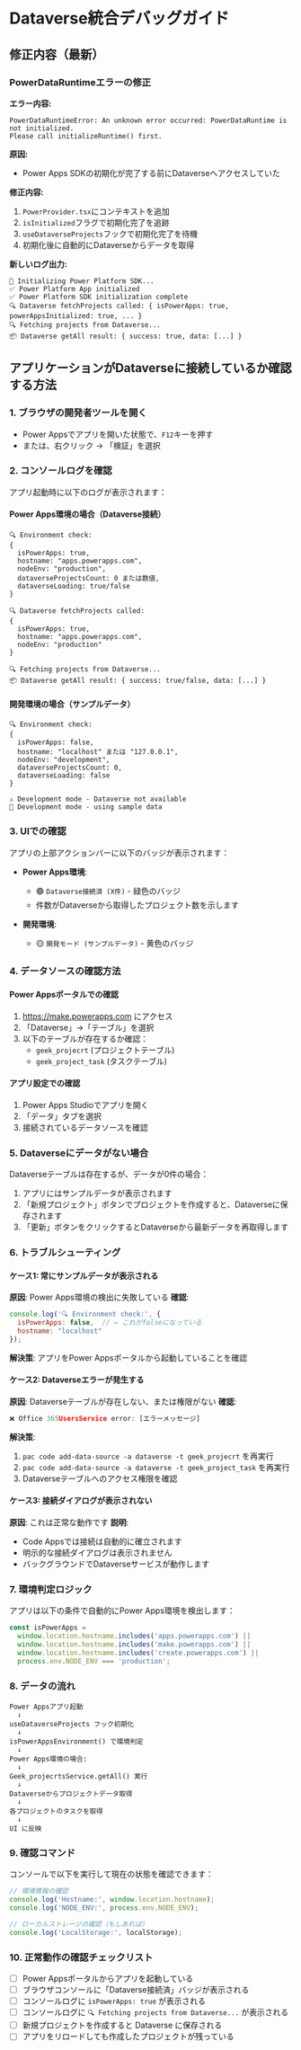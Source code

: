 # Dataverse統合デバッグガイド

## 修正内容（最新）

### PowerDataRuntimeエラーの修正

**エラー内容:**
```
PowerDataRuntimeError: An unknown error occurred: PowerDataRuntime is not initialized. 
Please call initializeRuntime() first.
```

**原因:**
- Power Apps SDKの初期化が完了する前にDataverseへアクセスしていた

**修正内容:**
1. `PowerProvider.tsx`にコンテキストを追加
2. `isInitialized`フラグで初期化完了を追跡
3. `useDataverseProjects`フックで初期化完了を待機
4. 初期化後に自動的にDataverseからデータを取得

**新しいログ出力:**
```
🔄 Initializing Power Platform SDK...
✅ Power Platform App initialized
✅ Power Platform SDK initialization complete
🔍 Dataverse fetchProjects called: { isPowerApps: true, powerAppsInitialized: true, ... }
🔍 Fetching projects from Dataverse...
📦 Dataverse getAll result: { success: true, data: [...] }
```

## アプリケーションがDataverseに接続しているか確認する方法

### 1. ブラウザの開発者ツールを開く
- Power Appsでアプリを開いた状態で、`F12`キーを押す
- または、右クリック → 「検証」を選択

### 2. コンソールログを確認

アプリ起動時に以下のログが表示されます：

#### Power Apps環境の場合（Dataverse接続）
```
🔍 Environment check: 
{
  isPowerApps: true,
  hostname: "apps.powerapps.com",
  nodeEnv: "production",
  dataverseProjectsCount: 0 または数値,
  dataverseLoading: true/false
}

🔍 Dataverse fetchProjects called:
{
  isPowerApps: true,
  hostname: "apps.powerapps.com",
  nodeEnv: "production"
}

🔍 Fetching projects from Dataverse...
📦 Dataverse getAll result: { success: true/false, data: [...] }
```

#### 開発環境の場合（サンプルデータ）
```
🔍 Environment check:
{
  isPowerApps: false,
  hostname: "localhost" または "127.0.0.1",
  nodeEnv: "development",
  dataverseProjectsCount: 0,
  dataverseLoading: false
}

⚠️ Development mode - Dataverse not available
🔧 Development mode - using sample data
```

### 3. UIでの確認

アプリの上部アクションバーに以下のバッジが表示されます：

- **Power Apps環境**: 
  - 🟢 `Dataverse接続済 (X件)` - 緑色のバッジ
  - 件数がDataverseから取得したプロジェクト数を示します

- **開発環境**: 
  - 🟡 `開発モード (サンプルデータ)` - 黄色のバッジ

### 4. データソースの確認方法

#### Power Appsポータルでの確認
1. https://make.powerapps.com にアクセス
2. 「Dataverse」→「テーブル」を選択
3. 以下のテーブルが存在するか確認：
   - `geek_projecrt` (プロジェクトテーブル)
   - `geek_project_task` (タスクテーブル)

#### アプリ設定での確認
1. Power Apps Studioでアプリを開く
2. 「データ」タブを選択
3. 接続されているデータソースを確認

### 5. Dataverseにデータがない場合

Dataverseテーブルは存在するが、データが0件の場合：

1. アプリにはサンプルデータが表示されます
2. 「新規プロジェクト」ボタンでプロジェクトを作成すると、Dataverseに保存されます
3. 「更新」ボタンをクリックするとDataverseから最新データを再取得します

### 6. トラブルシューティング

#### ケース1: 常にサンプルデータが表示される
**原因**: Power Apps環境の検出に失敗している
**確認**:
```javascript
console.log('🔍 Environment check:', {
  isPowerApps: false,  // ← これがfalseになっている
  hostname: "localhost"
});
```
**解決策**: アプリをPower Appsポータルから起動していることを確認

#### ケース2: Dataverseエラーが発生する
**原因**: Dataverseテーブルが存在しない、または権限がない
**確認**:
```javascript
❌ Office 365UsersService error: [エラーメッセージ]
```
**解決策**:
1. `pac code add-data-source -a dataverse -t geek_projecrt` を再実行
2. `pac code add-data-source -a dataverse -t geek_project_task` を再実行
3. Dataverseテーブルへのアクセス権限を確認

#### ケース3: 接続ダイアログが表示されない
**原因**: これは正常な動作です
**説明**: 
- Code Appsでは接続は自動的に確立されます
- 明示的な接続ダイアログは表示されません
- バックグラウンドでDataverseサービスが動作します

### 7. 環境判定ロジック

アプリは以下の条件で自動的にPower Apps環境を検出します：

```typescript
const isPowerApps = 
  window.location.hostname.includes('apps.powerapps.com') ||
  window.location.hostname.includes('make.powerapps.com') ||
  window.location.hostname.includes('create.powerapps.com') ||
  process.env.NODE_ENV === 'production';
```

### 8. データの流れ

```
Power Appsアプリ起動
  ↓
useDataverseProjects フック初期化
  ↓
isPowerAppsEnvironment() で環境判定
  ↓
Power Apps環境の場合:
  ↓
Geek_projecrtsService.getAll() 実行
  ↓
Dataverseからプロジェクトデータ取得
  ↓
各プロジェクトのタスクを取得
  ↓
UI に反映
```

### 9. 確認コマンド

コンソールで以下を実行して現在の状態を確認できます：

```javascript
// 環境情報の確認
console.log('Hostname:', window.location.hostname);
console.log('NODE_ENV:', process.env.NODE_ENV);

// ローカルストレージの確認（もしあれば）
console.log('LocalStorage:', localStorage);
```

### 10. 正常動作の確認チェックリスト

- [ ] Power Appsポータルからアプリを起動している
- [ ] ブラウザコンソールに「Dataverse接続済」バッジが表示される
- [ ] コンソールログに `isPowerApps: true` が表示される
- [ ] コンソールログに `🔍 Fetching projects from Dataverse...` が表示される
- [ ] 新規プロジェクトを作成すると Dataverse に保存される
- [ ] アプリをリロードしても作成したプロジェクトが残っている
